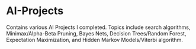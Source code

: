 # AI-Projects
Contains various AI Projects I completed. Topics include search algorithms, Minimax/Alpha-Beta Pruning, Bayes Nets, Decision Trees/Random Forest, Expectation Maximization, and Hidden Markov Models/Viterbi algorithm. 
